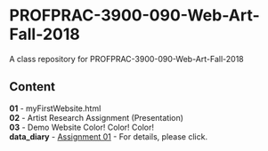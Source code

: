 # PROFPRAC-3900-090-Web-Art-Fall-2018

A class repository for PROFPRAC-3900-090-Web-Art-Fall-2018

## Content

**01** - myFirstWebsite.html  
**02** - Artist Research Assignment (Presentation)  
**03** - Demo Website Color! Color! Color!  
**data_diary** - [Assignment 01](data_diary/data_diary_README.md) - For details, please click.

